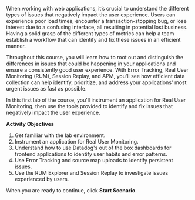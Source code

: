 When working with web applications, it’s crucial to understand the different types of issues that negatively impact the user experience. Users can experience poor load times, encounter a transaction-stopping bug, or lose interest due to a confusing interface, all resulting in potential lost business. Having a solid grasp of the different types of metrics can help a team establish a workflow that can identify and fix these issues in an efficient manner. 

Throughout this course, you will learn how to root out and distinguish the differences in issues that could be happening in your applications and ensure a consistently good user experience. With Error Tracking, Real User Monitoring (RUM), Session Replay, and APM, you'll see how efficient data collection can help identify, prioritize, and address your applications' most urgent issues as fast as possible.

In this first lab of the course, you'll instrument an application for Real User Monitoring, then use the tools provided to identify and fix issues that negatively impact the user experience.

**Activity Objectives**
1. Get familiar with the lab environment.
2. Instrument an application for Real User Monitoring.
3. Understand how to use Datadog's out of the box dashboards for frontend applications to identify user habits and error patterns.
4. Use Error Tracking and source map uploads to identify persistent issues.
5. Use the RUM Explorer and Session Replay to investigate issues experienced by users. 

When you are ready to continue, click **Start Scenario**.